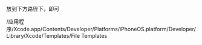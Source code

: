 放到下方路径下，即可

/应用程序/Xcode.app/Contents/Developer/Platforms/iPhoneOS.platform/Developer/Library/Xcode/Templates/File Templates